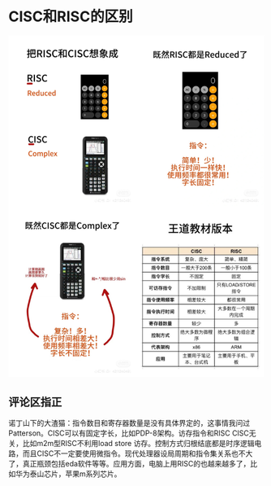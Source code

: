 # CISC和RISC的区别
	
![CISC](../Assets/CO/cisc_risc.JPG)

## 评论区指正
诺丁山下的大渣猫：指令数目和寄存器数量是没有具体界定的，这事情我问过 Patterson。CISC可以有固定字长，比如PDP-8架构。访存指令和RISC CISC无关，比如m2m型RISC不利用load store 访存。控制方式归根结底都是时序逻辑电路，而且CISC不一定要使用微指令。现代处理器设局周期和指令集关系也不大了，真正瓶颈包括eda软件等等。应用方面，电脑上用RISC的也越来越多了，比如华为泰山芯片，苹果m系列芯片。
